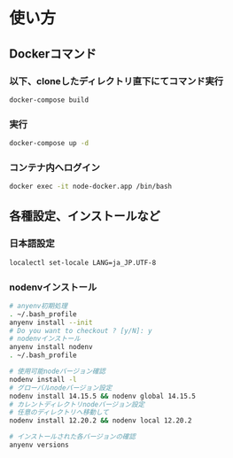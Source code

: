 # 使い方

## Dockerコマンド

### 以下、cloneしたディレクトリ直下にてコマンド実行

```bash
docker-compose build
```

### 実行

```bash
docker-compose up -d
```

### コンテナ内へログイン

```bash
docker exec -it node-docker.app /bin/bash
```

## 各種設定、インストールなど

### 日本語設定

```bash
localectl set-locale LANG=ja_JP.UTF-8
```

### nodenvインストール

```bash
# anyenv初期処理
. ~/.bash_profile
anyenv install --init
# Do you want to checkout ? [y/N]: y
# nodenvインストール
anyenv install nodenv
. ~/.bash_profile

# 使用可能nodeバージョン確認
nodenv install -l
# グローバルnodeバージョン設定
nodenv install 14.15.5 && nodenv global 14.15.5
# カレントディレクトリnodeバージョン設定
# 任意のディレクトリへ移動して
nodenv install 12.20.2 && nodenv local 12.20.2

# インストールされた各バージョンの確認
anyenv versions
```
